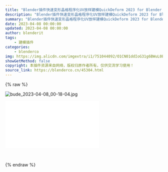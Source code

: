 ```yaml
---
title: "Blender插件快速变形晶格程序化UV放样建模QuickDeform 2023 for Blender 3.5"
description: "Blender插件快速变形晶格程序化UV放样建模QuickDeform 2023 for Blender 3.5"
summary: "Blender插件快速变形晶格程序化UV放样建模QuickDeform 2023 for Blender 3.5"
date: 2023-04-08 00:00:00
updated: 2023-04-08 00:00:00
author: blenderit
tags: 
    - 建模插件
categories:
    - blenderco
img: https://img.alicdn.com/imgextra/i1/751044092/O1CN01ddIoG31g6BWuL0E3b_!!751044092.jpg
showGetMethod: false
copyright: 本插件资源来自网络，版权归原作者所有，仅供交流学习使用！
source_link: https://blenderco.cn/45304.html
---
```


{% raw %}
<p><img src="https://img.alicdn.com/imgextra/i1/751044092/O1CN01ddIoG31g6BWuL0E3b_!!751044092.jpg" alt="bude_2023-04-08_00-18-04.jpg"><br>
</p><div id="external-video-0fffd95cba" class="external-video"><iframe frameborder="0" src="//player.bilibili.com/player.html?aid=510193303&amp;bvid=BV1yu411v7WC&amp;cid=562166278&amp;page=1" allowfullscreen="true"></iframe></div><p> </p>
<div style="display: none">blenderco</div>
{% endraw %}